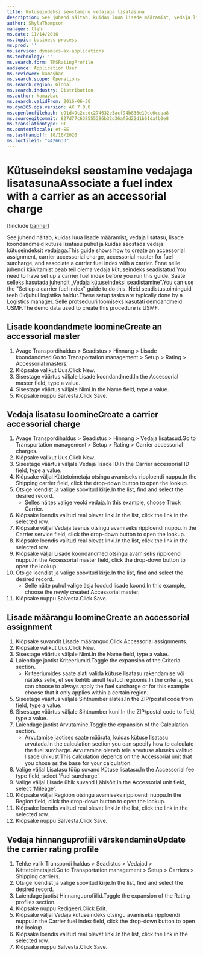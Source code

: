 ```yaml
---
title: Kütuseindeksi seostamine vedajaga lisatasuna
description: See juhend näitab, kuidas luua lisade määramist, vedaja lisatasu, lisade koondandmeid kütuse lisatasu puhul ja kuidas seostada vedaja kütuseindeksit vedajaga.
author: ShylaThompson
manager: tfehr
ms.date: 11/14/2016
ms.topic: business-process
ms.prod: ''
ms.service: dynamics-ax-applications
ms.technology: ''
ms.search.form: TMSRatingProfile
audience: Application User
ms.reviewer: kamaybac
ms.search.scope: Operations
ms.search.region: Global
ms.search.industry: Distribution
ms.author: kamaybac
ms.search.validFrom: 2016-06-30
ms.dyn365.ops.version: AX 7.0.0
ms.openlocfilehash: c91d49c2ccdc274632e3acf94b836e19dc6cdaa8
ms.sourcegitcommit: 827d77c638555396b32d36af5d22d1b61dafb0e8
ms.translationtype: HT
ms.contentlocale: et-EE
ms.lasthandoff: 10/16/2020
ms.locfileid: "4426633"
---
```

# <a name="associate-a-fuel-index-with-a-carrier-as-an-accessorial-charge"></a><span data-ttu-id="6e752-103">Kütuseindeksi seostamine vedajaga lisatasuna</span><span class="sxs-lookup"><span data-stu-id="6e752-103">Associate a fuel index with a carrier as an accessorial charge</span></span>

[!include [banner](../../includes/banner.md)]

<span data-ttu-id="6e752-104">See juhend näitab, kuidas luua lisade määramist, vedaja lisatasu, lisade koondandmeid kütuse lisatasu puhul ja kuidas seostada vedaja kütuseindeksit vedajaga.</span><span class="sxs-lookup"><span data-stu-id="6e752-104">This guide shows how to create an accessorial assignment, carrier accessorial charge, accessorial master for fuel surcharge, and associate a carrier fuel index with a carrier.</span></span> <span data-ttu-id="6e752-105">Enne selle juhendi käivitamist peab teil olema vedaja kütuseindeks seadistatud.</span><span class="sxs-lookup"><span data-stu-id="6e752-105">You need to have set up a carrier fuel index before you run this guide.</span></span> <span data-ttu-id="6e752-106">Saate selleks kasutada juhendit „Vedaja kütuseindeksi seadistamine”.</span><span class="sxs-lookup"><span data-stu-id="6e752-106">You can use the "Set up a carrier fuel index" guide to do this.</span></span> <span data-ttu-id="6e752-107">Neid seadistustoiminguid teeb üldjuhul logistika haldur.</span><span class="sxs-lookup"><span data-stu-id="6e752-107">These setup tasks are typically done by a Logistics manager.</span></span> <span data-ttu-id="6e752-108">Selle protseduuri loomiseks kasutati demoandmeid USMF.</span><span class="sxs-lookup"><span data-stu-id="6e752-108">The demo data used to create this procedure is USMF.</span></span>


## <a name="create-an-accessorial-master"></a><span data-ttu-id="6e752-109">Lisade koondandmete loomine</span><span class="sxs-lookup"><span data-stu-id="6e752-109">Create an accessorial master</span></span>
1. <span data-ttu-id="6e752-110">Avage Transpordihaldus > Seadistus > Hinnang > Lisade koondandmed.</span><span class="sxs-lookup"><span data-stu-id="6e752-110">Go to Transportation management > Setup > Rating > Accessorial masters.</span></span>
2. <span data-ttu-id="6e752-111">Klõpsake valikut Uus.</span><span class="sxs-lookup"><span data-stu-id="6e752-111">Click New.</span></span>
3. <span data-ttu-id="6e752-112">Sisestage väärtus väljale Lisade koondandmed.</span><span class="sxs-lookup"><span data-stu-id="6e752-112">In the Accessorial master field, type a value.</span></span>
4. <span data-ttu-id="6e752-113">Sisestage väärtus väljale Nimi.</span><span class="sxs-lookup"><span data-stu-id="6e752-113">In the Name field, type a value.</span></span>
5. <span data-ttu-id="6e752-114">Klõpsake nuppu Salvesta.</span><span class="sxs-lookup"><span data-stu-id="6e752-114">Click Save.</span></span>

## <a name="create-a-carrier-accessorial-charge"></a><span data-ttu-id="6e752-115">Vedaja lisatasu loomine</span><span class="sxs-lookup"><span data-stu-id="6e752-115">Create a carrier accessorial charge</span></span>
1. <span data-ttu-id="6e752-116">Avage Transpordihaldus > Seadistus > Hinnang > Vedaja lisatasud.</span><span class="sxs-lookup"><span data-stu-id="6e752-116">Go to Transportation management > Setup > Rating > Carrier accessorial charges.</span></span>
2. <span data-ttu-id="6e752-117">Klõpsake valikut Uus.</span><span class="sxs-lookup"><span data-stu-id="6e752-117">Click New.</span></span>
3. <span data-ttu-id="6e752-118">Sisestage väärtus väljale Vedaja lisade ID.</span><span class="sxs-lookup"><span data-stu-id="6e752-118">In the Carrier accessorial ID field, type a value.</span></span>
4. <span data-ttu-id="6e752-119">Klõpsake väljal Kättetoimetaja otsingu avamiseks ripploendi nuppu.</span><span class="sxs-lookup"><span data-stu-id="6e752-119">In the Shipping carrier field, click the drop-down button to open the lookup.</span></span>
5. <span data-ttu-id="6e752-120">Otsige loendist ja valige soovitud kirje.</span><span class="sxs-lookup"><span data-stu-id="6e752-120">In the list, find and select the desired record.</span></span>
    * <span data-ttu-id="6e752-121">Selles näites valige veoki vedaja.</span><span class="sxs-lookup"><span data-stu-id="6e752-121">In this example, choose Truck Carrier.</span></span>  
6. <span data-ttu-id="6e752-122">Klõpsake loendis valitud real olevat linki.</span><span class="sxs-lookup"><span data-stu-id="6e752-122">In the list, click the link in the selected row.</span></span>
7. <span data-ttu-id="6e752-123">Klõpsake väljal Vedaja teenus otsingu avamiseks ripploendi nuppu.</span><span class="sxs-lookup"><span data-stu-id="6e752-123">In the Carrier service field, click the drop-down button to open the lookup.</span></span>
8. <span data-ttu-id="6e752-124">Klõpsake loendis valitud real olevat linki.</span><span class="sxs-lookup"><span data-stu-id="6e752-124">In the list, click the link in the selected row.</span></span>
9. <span data-ttu-id="6e752-125">Klõpsake väljal Lisade koondandmed otsingu avamiseks ripploendi nuppu.</span><span class="sxs-lookup"><span data-stu-id="6e752-125">In the Accessorial master field, click the drop-down button to open the lookup.</span></span>
10. <span data-ttu-id="6e752-126">Otsige loendist ja valige soovitud kirje.</span><span class="sxs-lookup"><span data-stu-id="6e752-126">In the list, find and select the desired record.</span></span>
    * <span data-ttu-id="6e752-127">Selle näite puhul valige äsja loodud lisade koond.</span><span class="sxs-lookup"><span data-stu-id="6e752-127">In this example, choose the newly created Accessorial master.</span></span>  
11. <span data-ttu-id="6e752-128">Klõpsake nuppu Salvesta.</span><span class="sxs-lookup"><span data-stu-id="6e752-128">Click Save.</span></span>

## <a name="create-an-accessorial-assignment"></a><span data-ttu-id="6e752-129">Lisade määrangu loomine</span><span class="sxs-lookup"><span data-stu-id="6e752-129">Create an accessorial assignment</span></span>
1. <span data-ttu-id="6e752-130">Klõpsake suvandit Lisade määrangud.</span><span class="sxs-lookup"><span data-stu-id="6e752-130">Click Accessorial assignments.</span></span>
2. <span data-ttu-id="6e752-131">Klõpsake valikut Uus.</span><span class="sxs-lookup"><span data-stu-id="6e752-131">Click New.</span></span>
3. <span data-ttu-id="6e752-132">Sisestage väärtus väljale Nimi.</span><span class="sxs-lookup"><span data-stu-id="6e752-132">In the Name field, type a value.</span></span>
4. <span data-ttu-id="6e752-133">Laiendage jaotist Kriteeriumid.</span><span class="sxs-lookup"><span data-stu-id="6e752-133">Toggle the expansion of the Criteria section.</span></span>
    * <span data-ttu-id="6e752-134">Kriteeriumides saate alati valida kütuse lisatasu rakendamise või näiteks selle, et see kehtib ainult teatud regioonis.</span><span class="sxs-lookup"><span data-stu-id="6e752-134">In the criteria, you can choose to always apply the fuel surcharge or for this example choose that it only applies within a certain region.</span></span>  
5. <span data-ttu-id="6e752-135">Sisestage väärtus väljale Sihtnumber alates.</span><span class="sxs-lookup"><span data-stu-id="6e752-135">In the ZIP/postal code from field, type a value.</span></span>
6. <span data-ttu-id="6e752-136">Sisestage väärtus väljale Sihtnumber kuni.</span><span class="sxs-lookup"><span data-stu-id="6e752-136">In the ZIP/postal code to field, type a value.</span></span>
7. <span data-ttu-id="6e752-137">Laiendage jaotist Arvutamine.</span><span class="sxs-lookup"><span data-stu-id="6e752-137">Toggle the expansion of the Calculation section.</span></span>
    * <span data-ttu-id="6e752-138">Arvutamise jaotises saate määrata, kuidas kütuse lisatasu arvutada.</span><span class="sxs-lookup"><span data-stu-id="6e752-138">In the calculation section you can specify how to calculate the fuel surcharge.</span></span> <span data-ttu-id="6e752-139">Arvutamine oleneb teie arvutuse aluseks valitud lisade ühikust.</span><span class="sxs-lookup"><span data-stu-id="6e752-139">This calculation depends on the Accessorial unit that you chose as the base for your calculation.</span></span>  
8. <span data-ttu-id="6e752-140">Valige väljal Lisatasu tüüp suvand Kütuse lisatasu.</span><span class="sxs-lookup"><span data-stu-id="6e752-140">In the Accessorial fee type field, select 'Fuel surcharge'.</span></span>
9. <span data-ttu-id="6e752-141">Valige väljal Lisade ühik suvand Läbisõit.</span><span class="sxs-lookup"><span data-stu-id="6e752-141">In the Accessorial unit field, select 'Mileage'.</span></span>
10. <span data-ttu-id="6e752-142">Klõpsake väljal Regioon otsingu avamiseks ripploendi nuppu.</span><span class="sxs-lookup"><span data-stu-id="6e752-142">In the Region field, click the drop-down button to open the lookup.</span></span>
11. <span data-ttu-id="6e752-143">Klõpsake loendis valitud real olevat linki.</span><span class="sxs-lookup"><span data-stu-id="6e752-143">In the list, click the link in the selected row.</span></span>
12. <span data-ttu-id="6e752-144">Klõpsake nuppu Salvesta.</span><span class="sxs-lookup"><span data-stu-id="6e752-144">Click Save.</span></span>

## <a name="update-the-carrier-rating-profile"></a><span data-ttu-id="6e752-145">Vedaja hinnanguprofiili värskendamine</span><span class="sxs-lookup"><span data-stu-id="6e752-145">Update the carrier rating profile</span></span>
1. <span data-ttu-id="6e752-146">Tehke valik Transpordi haldus > Seadistus > Vedajad > Kättetoimetajad.</span><span class="sxs-lookup"><span data-stu-id="6e752-146">Go to Transportation management > Setup > Carriers > Shipping carriers.</span></span>
2. <span data-ttu-id="6e752-147">Otsige loendist ja valige soovitud kirje.</span><span class="sxs-lookup"><span data-stu-id="6e752-147">In the list, find and select the desired record.</span></span>
3. <span data-ttu-id="6e752-148">Laiendage jaotist Hinnanguprofiilid.</span><span class="sxs-lookup"><span data-stu-id="6e752-148">Toggle the expansion of the Rating profiles section.</span></span>
4. <span data-ttu-id="6e752-149">Klõpsake nuppu Redigeeri.</span><span class="sxs-lookup"><span data-stu-id="6e752-149">Click Edit.</span></span>
5. <span data-ttu-id="6e752-150">Klõpsake väljal Vedaja kütuseindeks otsingu avamiseks ripploendi nuppu.</span><span class="sxs-lookup"><span data-stu-id="6e752-150">In the Carrier fuel index field, click the drop-down button to open the lookup.</span></span>
6. <span data-ttu-id="6e752-151">Klõpsake loendis valitud real olevat linki.</span><span class="sxs-lookup"><span data-stu-id="6e752-151">In the list, click the link in the selected row.</span></span>
7. <span data-ttu-id="6e752-152">Klõpsake nuppu Salvesta.</span><span class="sxs-lookup"><span data-stu-id="6e752-152">Click Save.</span></span>

